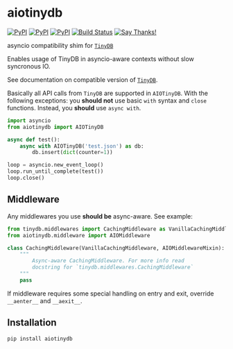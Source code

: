 # aiotinydb
[![PyPI](https://img.shields.io/pypi/v/aiotinydb.svg)](https://pypi.python.org/pypi/aiotinydb) [![PyPI](https://img.shields.io/pypi/pyversions/aiotinydb.svg)](https://pypi.python.org/pypi/aiotinydb) [![PyPI](https://img.shields.io/pypi/l/aiotinydb.svg)](https://pypi.python.org/pypi/aiotinydb) [![Build Status](https://travis-ci.org/ASMfreaK/aiotinydb.svg?branch=master)](https://travis-ci.org/ASMfreaK/aiotinydb) [![Say Thanks!](https://img.shields.io/badge/Say%20Thanks-!-1EAEDB.svg)](https://saythanks.io/to/ASMfreaK)

asyncio compatibility shim for [`TinyDB`](https://github.com/msiemens/tinydb)

Enables usage of TinyDB in asyncio-aware contexts without slow syncronous IO.


See documentation on compatible version of [`TinyDB`](https://tinydb.readthedocs.io/en/v3.12.1/).

Basically all API calls from `TinyDB` are supported in `AIOTinyDB`. With the following exceptions: you **should not** use basic `with` syntax and `close` functions. Instead, you **should** use `async with`.  

```python
import asyncio
from aiotinydb import AIOTinyDB

async def test():
    async with AIOTinyDB('test.json') as db:
        db.insert(dict(counter=1))

loop = asyncio.new_event_loop()
loop.run_until_complete(test())
loop.close()
```

## Middleware
Any middlewares you use **should be** async-aware. See example:

```python
from tinydb.middlewares import CachingMiddleware as VanillaCachingMiddleware
from aiotinydb.middleware import AIOMiddleware

class CachingMiddleware(VanillaCachingMiddleware, AIOMiddlewareMixin):
    """
        Async-aware CachingMiddleware. For more info read
        docstring for `tinydb.middlewares.CachingMiddleware`
    """
    pass
```

If middleware requires some special handling on entry and exit, override `__aenter__` and `__aexit__`.

## Installation

```
pip install aiotinydb
```
